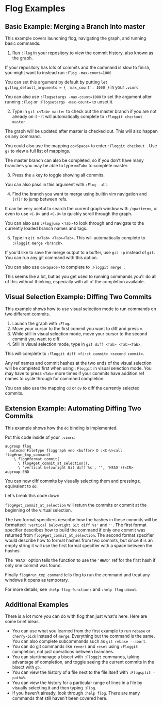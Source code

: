 # Flog Examples

## Basic Example: Merging a Branch Into master

This example covers launching flog, navigating the graph, and running basic commands.

1. Run `:Flog` in your repository to view the commit history, also known as the graph.

If your repository has lots of commits and the command is slow to finish, you might want to instead run `:Flog -max-count=1000`

You can set this argument by default by putting `let g:flog_default_arguments = { 'max_count': 1000 }` in your `.vimrc`.

You can also use `:Flogsetargs -max-count=1000` to set the argument after running `:Flog` or `:Flogsetargs -max-count=` to unset it.

2. Type in `git c<Tab> master` to check out the master branch if you are not already on it - it will automatically complete to `:Floggit checkout master`.

The graph will be updated after master is checked out.
This will also happen on any command.

You could also use the mapping `co<Space>` to enter `:Floggit checkout `.
Use `g?` to view a full list of mappings.

The master branch can also be completed, so if you don't have many branches you may be able to type `m<Tab>` to complete master.

3. Press the `a` key to toggle showing all commits.

You can also pass in this argument with `:Flog -all`.

4. Find the branch you want to merge using builtin vim navigation and `[r`/`]r` to jump between refs.

It can be very useful to search the current graph window with `/<pattern>`, or even to use `<C-D>` and `<C-U>` to quickly scroll through the graph.

You can also use `:Flogjump <Tab>` to look through and navigate to the currently loaded branch names and tags.

5. Type in `git m<Tab> <Tab><Tab>`. This will automatically complete to `:Floggit merge <branch>`.

If you'd like to save the merge output to a buffer, use `git -p` instead of `git`.
You can run any git command with this option.

You can also use `cm<Space>` to complete to `:Floggit merge `.

This seems like a lot, but as you get used to running commands you'll do all of this without thinking, especially with all of the completion available.

## Visual Selection Example: Diffing Two Commits

This example shows how to use visual selection mode to run commands on two different commits.

1. Launch the graph with `:Flog`.
2. Move your cursor to the first commit you want to diff and press `v`.
3. While still in visual selection mode, move your cursor to the second commit you want to diff.
4. Still in visual selection mode, type in `git diff <Tab> <Tab><Tab>`.

This will complete to `:Floggit diff <first commit> <second commit>`.

Any ref names and commit hashes at the two ends of the visual selection will be completed first when using `:Floggit` in visual selection mode.
You may have to press `<Tab>` more times if your commits have addition ref names to cycle through for command completion.

You can also use the mapping `dd` or `dv` to diff the currently selected commits.

## Extension Example: Automating Diffing Two Commits

This example shows how the `dd` binding is implemented.

Put this code inside of your `.vimrc`:

```vim
augroup flog
  autocmd FileType floggraph vno <buffer> D :<C-U>call flog#run_tmp_command(
    \ flog#format_commit(
      \ flog#get_commit_at_selection(),
      \ 'vertical belowright Git diff %s', '', 'HEAD'))<CR>
augroup END
```

You can now diff commits by visually selecting them and pressing `D`, equivalent to `dd`.

Let's break this code down.

`flog#get_commit_at_selection` will return the commits or commit at the beginning of the virtual selection.

The two format specifiers describe how the hashes in these commits will be formatted: `'vertical belowright Git diff %s'` and `''`.
The first format specifier describes how to build the command if only one commit was returned from `flog#get_commit_at_selection`.
The second format specifier would describe how to format hashes from two commits, but since it is an empty string it will use the first format specifier with a space between the hashes.

The `'HEAD'` option tells the function to use the `'HEAD'` ref for the first hash if only one commit was found.

Finally `flog#run_tmp_command` tells flog to run the command and treat any windows it opens as temporary.

For more details, see `:help flog-functions` and `:help flog-about`.

## Additional Examples

There is a lot more you can do with flog than just what's here.
Here are some brief ideas.

* You can use what you learned from the first example to run `rebase` or `cherry-pick` instead of `merge`. Everything but the command is the same. You can also complete subcommands such as `git rebase --abort`.
* You can do git commands like `revert` and `reset` using `:Floggit` completion, not just operations between branches.
* You can start/manage a bisect with `:Floggit` commands, taking advantage of completion, and toggle seeing the current commits in the bisect with `gb`.
* You can view the history of a file next to the file itself with `:Flogsplit -path=%`.
* You can view the history for a particular range of lines in a file by visually selecting it and then typing `:Flog`.
* If you haven't already, look through `:help flog`. There are many commands that still haven't been covered here.
